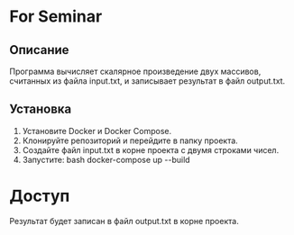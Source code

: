 # For Seminar

## Описание
Программа вычисляет скалярное произведение двух массивов, считанных из файла input.txt, и записывает результат в файл output.txt.

## Установка
1. Установите Docker и Docker Compose.
2. Клонируйте репозиторий и перейдите в папку проекта.
3. Создайте файл input.txt в корне проекта с двумя строками чисел.
4. Запустите:
   bash
   docker-compose up --build
# Доступ
Результат будет записан в файл output.txt в корне проекта.
